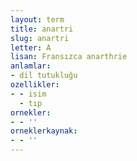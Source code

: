 ```yaml
---
layout: term
title: anartri
slug: anartri
letter: A
lisan: Fransızca anarthrie
anlamlar:
- dil tutukluğu
ozellikler:
- - isim
  - tıp
ornekler:
- - ''
orneklerkaynak:
- - ''
---
```

